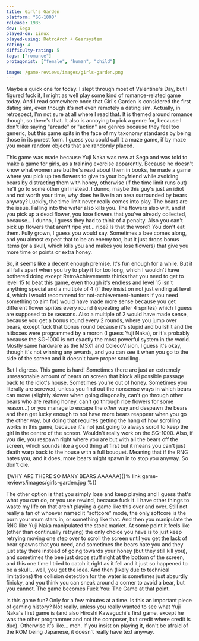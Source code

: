 ```yaml
---
title: Girl's Garden
platform: "SG-1000"
release: 1985
dev: Sega
played-on: Linux
played-using: RetroArch + Gearsystem
rating: 4
difficulty-rating: 5
tags: ["romance"]
protagonist: ["female", "human", "child"]

image: /game-reviews/images/girls-garden.png
---
```


Maybe a quick one for today. I slept through most of Valentine's Day, but I figured fuck it, I might as well play some kind of romance-related game today. And I read somewhere once that Girl's Garden is considered the first dating sim, even though it's not even remotely a dating sim. Actually, in retrospect, I'm not sure at all where I read that. It is themed around romance though, so there's that. It also is annoying to pick a genre for, because I don't like saying "arcade" or "action" are genres because they feel too generic, but this game spits in the face of my taxonomy standards by being those in its purest form. I guess you could call it a maze game, if by maze you mean random objects that are randomly placed.

This game was made because Yuji Naka was new at Sega and was told to make a game for girls, as a training exercise apparently. Because he doesn't know what women are but he's read about them in books, he made a game where you pick up ten flowers to give to your boyfriend while avoiding bears by distracting them with honey, otherwise (if the time limit runs out) he'll go to some other girl instead. I dunno, maybe this guy's just an idiot and not worth your time, why does he live in an area surrounded by bears anyway? Luckily, the time limit never really comes into play. The bears are the issue. Falling into the water also kills you. The flowers also wilt, and if you pick up a dead flower, you lose flowers that you've already collected, because… I dunno, I guess they had to think of a penalty. Also you can't pick up flowers that aren't ripe yet… ripe? Is that the word? You don't eat them. Fully grown, I guess you would say. Sometimes a bee comes along, and you almost expect that to be an enemy too, but it just drops bonus items (or a skull, which kills you and makes you lose flowers) that give you more time or points or extra honey.

So, it seems like a decent enough premise. It's fun enough for a while. But it all falls apart when you try to play it for too long, which I wouldn't have bothered doing except RetroAchievements thinks that you need to get to level 15 to beat this game, even though it's endless and level 15 isn't anything special and a multiple of 4 (if they insist on not just ending at level 4, which I would recommend for not-achievement-hunters if you need something to aim for) would have made more sense because you get different flower sprites every round (repeating after 4 sprites) which I guess are supposed to be seasons. Also a multiple of 2 would have made sense, because you get a bonus round every 2 rounds, where you jump over bears, except fuck that bonus round because it's stupid and bullshit and the hitboxes were programmed by a moron (I guess Yuji Naka), or it's probably because the SG-1000 is not exactly the most powerful system in the world. Mostly same hardware as the MSX1 and ColecoVision, I guess it's okay, though it's not winning any awards, and you can see it when you go to the side of the screen and it doesn't have proper scrolling.

But I digress. This game is hard! Sometimes there are just an extremely unreasonable amount of bears on screen that block all possible passage back to the idiot's house. Sometimes you're out of honey. Sometimes you literally are screwed, unless you find out the nonsense ways in which bears can move (slightly slower when going diagonally, can't go through other bears who are reating honey, can't go through ripe flowers for some reason…) or you manage to escape the _other_ way and despawn the bears and then get lucky enough to not have more bears reappear when you go the other way, but doing that requires getting the hang of how scrolling works in this game, because it's not just going to always scroll to keep the girl in the centre of the screen. Wouldn't really work on the SG-1000. Also, if you die, you respawn right where you are but with all the bears off the screen, which sounds like a good thing at first but it means you can't just death warp back to the house with a full bouquet. Meaning that if the RNG hates you, and it does, more bears might spawn in to stop you anyway. So don't die.

![WHY ARE THERE SO MANY BEARS AAAAAA]({% link game-reviews/images/girls-garden.jpg %})

The other option is that you simply lose and keep playing and I guess that's what you can do, or you use rewind, because fuck it. I have other things to waste my life on that aren't playing a game like this over and over. Still not really a fan of whoever named it "softcore" mode, the only softcore is the porn your mum stars in, or something like that. And then you manipulate the RNG like Yuji Naka manipulated the stock market. At some point it feels like (other than continually retrying) the only choice you have is to just keep retrying moving one step over to scroll the screen until you get the lack of bear spawns that you need, and sometimes the bears hate you and they just stay there instead of going towards your honey (but they still kill you), and sometimes the bee just drops stuff right at the bottom of the screen, and this one time I tried to catch it right as it fell and it just so happened to be a skull… well, you get the idea. And then (likely due to technical limitations) the collision detection for the water is sometimes just absurdly finicky, and you think you can sneak around a corner to avoid a bear, but you cannot. The game becomes Fuck You: The Game at that point. 

Is this game fun? Only for a few minutes at a time. Is this an important piece of gaming history? Not really, unless you really wanted to see what Yuji Naka's first game is (and also Hiroshi Kawaguchi's first game, except he was the other programmer and not the composer, but credit where credit is due). Otherwise it's like… meh. If you insist on playing it, don't be afraid of the ROM being Japanese, it doesn't really have text anyway.